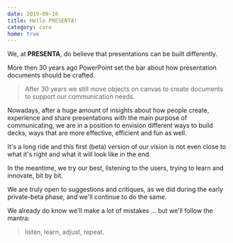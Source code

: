 ```yaml
---
date: 2019-09-16
title: Hello PRESENTA!
category: core
home: true
---
```


We, at **PRESENTA**, do believe that presentations can be built differently.

More then 30 years ago PowerPoint set the bar about how presentation documents should be crafted. 

> After 30 years we still move objects on canvas to create documents to support our communication needs.

Nowadays, after a huge amount of insights about how people create, experience and share presentations with the main purpose of communicating, we are in a position to envision different ways to build decks, ways that are more effective, efficient and fun as well.

It's a long ride and this first (beta) version of our vision is not even close to what it's right and what it will look like in the end.

In the meantime, we try our best, listening to the users, trying to learn and innovate, bit by bit.

We are truly open to suggestions and critiques, as we did during the early private-beta phase, and we'll continue to do the same.

We already do know we'll make a lot of mistakes … but we'll follow the mantra: 

> listen, learn, adjust, repeat.
